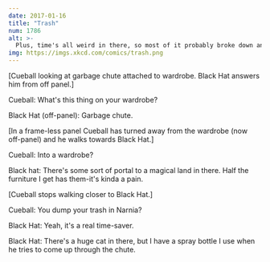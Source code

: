 ```yaml
---
date: 2017-01-16
title: "Trash"
num: 1786
alt: >-
  Plus, time's all weird in there, so most of it probably broke down and decomposed hundreds of years ago. Which reminds me, I've been meaning to get in touch with Yucca Mountain to see if they're interested in a partnership.
img: https://imgs.xkcd.com/comics/trash.png
---
```

[Cueball looking at garbage chute attached to wardrobe. Black Hat answers him from off panel.]

Cueball: What's this thing on your wardrobe?

Black Hat (off-panel): Garbage chute.

[In a frame-less panel Cueball has turned away from the wardrobe (now off-panel) and he walks towards Black Hat.]

Cueball: Into a wardrobe?

Black hat: There's some sort of portal to a magical land in there. Half the furniture I get has them-it's kinda a pain.

[Cueball stops walking closer to Black Hat.]

Cueball: You dump your trash in Narnia?

Black Hat: Yeah, it's a real time-saver.

Black Hat: There's a huge cat in there, but I have a spray bottle I use when he tries to come up through the chute.